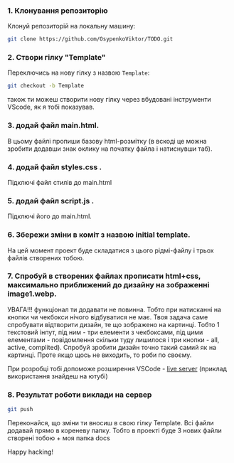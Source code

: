 ### 1. Клонування репозиторію

Клонуй репозиторій на локальну машину:

```bash
git clone https://github.com/OsypenkoViktor/TODO.git
```

### 2. Створи гілку "Template"

Переключись на нову гілку з назвою `Template`:

```bash
git checkout -b Template
```

також ти можеш створити нову гілку через вбудовані інструменти VScode, як я тобі показував.

### 3. додай файл main.html.

В цьому файлі пропиши базову html-розмітку (в вскоді це можна зробити додавши знак оклику на початку файла і натиснувши таб).

### 4. додай файл styles.css .

Підключі файл стилів до main.html

### 5. додай файл script.js .

Підключі його до main.html.

### 6. Збережи зміни в коміт з назвою initial template.

На цей момент проект буде складатися з цього рідмі-файлу і трьох файлів створених тобою.

### 7. Спробуй в створених файлах прописати html+css, максимально приближений до дизайну на зображенні image1.webp.

УВАГА!!! функціонал ти додавати не повинна. Тобто при натисканні на кнопки чи чекбокси нічого відбуватися не має. Твоя задача саме спробувати відтворити дизайн, те що зображено на картинці. Тобто 1 текстовий інпут, під ним - три елементи з чекбоксами, під цими елементами - повідомлення скільки туду лишилося і три кнопки - all, active, complited). Спробуй зробити дизайн точно такий самий як на картинці. Проте якщо щось не виходить, то роби по своєму.

При розробці тобі допоможе розширення VSCode - [live server](https://marketplace.visualstudio.com/items?itemName=ritwickdey.LiveServer) (приклад використання знайдеш на ютубі)

### 8. Результат роботи виклади на сервер

```bash
git push
```

Переконайся, що зміни ти вносиш в свою гілку Template. Всі файли додавай прямо в кореневу папку. Тобто в проекті буде 3 нових файли створені тобою + моя папка docs

Happy hacking!
